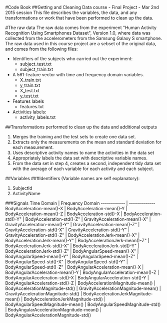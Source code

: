 #Code Book
##Getting and Cleaning Data course - Final Project - Mar 2nd 2015 session
This file describes the variables, the data, and any transformations or work that have been performed to clean up the data.

#The raw data
The raw data comes from the experiment "Human Activity Recognition Using Smartphones Dataset", Version 1.0, where data was collected from the accelerometers from the Samsung Galaxy S smartphone.
The raw data used in this course project are a sebset of the original data, and comes from the following files:
* Identifiers of the subjects who carried out the experiment:
  * subject_test.txt
  * subject_train.txt
* A 561-feature vector with time and frequency domain variables.
  * X_train.txt
  * y_train.txt
  * X_test.txt
  * y_test.txt
* Features labels
  * features.txt
* Activities labels:
  * activity_labels.txt

##Transformations performed to clean up the data and additional outputs
1. Merges the training and the test sets to create one data set.
2. Extracts only the measurements on the mean and standard deviation for each measurement. 
3. Uses descriptive activity names to name the activities in the data set
4. Appropriately labels the data set with descriptive variable names. 
5. From the data set in step 4, creates a second, independent tidy data set with the average of each variable for each activity and each subject.

##Variables
###Identifiers (Variable names are self explanatory):
1. SubjectId
2. ActivityName
 
###Signals
Time Domain  | Frequency Domain
------------ | -------------
BodyAcceleration-mean()-X        |
BodyAcceleration-mean()-Y        |
BodyAcceleration-mean()-Z        |
BodyAcceleration-std()-X         |
BodyAcceleration-std()-Y"      |
BodyAcceleration-std()-Z"      |
GravityAcceleration-mean()-X"  |
GravityAcceleration-mean()-Y"  |
GravityAcceleration-mean()-Z"  |
GravityAcceleration-std()-X"   |
GravityAcceleration-std()-Y"   |
GravityAcceleration-std()-Z"   |
BodyAccelerationJerk-mean()-X" |
BodyAccelerationJerk-mean()-Y" |
BodyAccelerationJerk-mean()-Z" |
BodyAccelerationJerk-std()-X"  |
BodyAccelerationJerk-std()-Y"  |
BodyAccelerationJerk-std()-Z"  |
BodyAngularSpeed-mean()-X"     |
BodyAngularSpeed-mean()-Y"     |
BodyAngularSpeed-mean()-Z"     |
BodyAngularSpeed-std()-X"     |
BodyAngularSpeed-std()-Y"     |
BodyAngularSpeed-std()-Z"     |
BodyAngularAcceleration-mean()-X     |
BodyAngularAcceleration-mean()-Y     |
BodyAngularAcceleration-mean()-Z     |
BodyAngularAcceleration-std()-X      |
BodyAngularAcceleration-std()-Y      |
BodyAngularAcceleration-std()-Z         |
BodyAccelerationMagnitude-mean()        |
BodyAccelerationMagnitude-std()         |
GravityAccelerationMagnitude-mean()     |
GravityAccelerationMagnitude-std()      |
BodyAccelerationJerkMagnitude-mean()    |
BodyAccelerationJerkMagnitude-std()     |
BodyAngularSpeedMagnitude-mean()        |
BodyAngularSpeedMagnitude-std()         |
BodyAngularAccelerationMagnitude-mean() |
BodyAngularAccelerationMagnitude-std()

